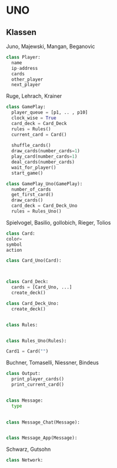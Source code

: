 # UNO

## Klassen
Juno, Majewski, Mangan, Beganovic
```python
class Player:
  name
  ip-address
  cards
  other_player
  next_player
```
Ruge, Lehrach, Krainer
```python
class GamePlay:
  player_queue = [p1, .. , p10]
  clock_wise = True
  card_deck = Card_Deck
  rules = Rules()
  current_card = Card()
  
  shuffle_cards()
  draw_cards(number_cards=1)
  play_card(number_cards=1)
  deal_cards(number_cards)
  wait_for_player()
  start_game()  

class GamePlay_Uno(GamePlay):
  number_of_cards
  get_first_card()
  draw_cards()
  card_deck = Card_Deck_Uno
  rules = Rules_Uno()
```

Spielvogel, Basilio, gollobich, Rieger, Tolios
```python
class Card:
color=
symbol
action

class Card_Uno(Card):



class Card_Deck:
  cards = [Card_Uno, ...]
  create_deck()

class Card_Deck_Uno:
  create_deck()


class Rules:


class Rules_Uno(Rules):

Card1 = Card("")
```

Buchner, Tomaselli,  Niessner, Bindeus
```python
class Output:
  print_player_cards()
  print_current_card()


class Message:
  type
  

class Message_Chat(Message):


class Message_App(Message):
```

Schwarz, Gutsohn
```python
class Network:
```
